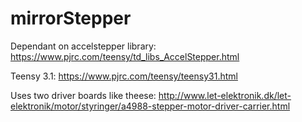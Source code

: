 # mirrorStepper

Dependant on accelstepper library:
https://www.pjrc.com/teensy/td_libs_AccelStepper.html

Teensy 3.1: 
https://www.pjrc.com/teensy/teensy31.html

Uses two driver boards like theese:
http://www.let-elektronik.dk/let-elektronik/motor/styringer/a4988-stepper-motor-driver-carrier.html

